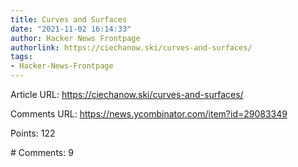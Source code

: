 ```yaml
---
title: Curves and Surfaces
date: "2021-11-02 16:14:33"
author: Hacker News Frontpage
authorlink: https://ciechanow.ski/curves-and-surfaces/
tags:
- Hacker-News-Frontpage
---
```


<p>Article URL: <a href="https://ciechanow.ski/curves-and-surfaces/">https://ciechanow.ski/curves-and-surfaces/</a></p>
<p>Comments URL: <a href="https://news.ycombinator.com/item?id=29083349">https://news.ycombinator.com/item?id=29083349</a></p>
<p>Points: 122</p>
<p># Comments: 9</p>
